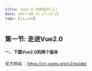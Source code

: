 ```yaml
---
title: Vue2.0 内部指令(上)
date: 2017-09-11 17:13:21
tags: [js,vue]
---
```

## 第一节: 走进Vue2.0

#### 一、下载Vue2.0的两个版本
  官方网站 ：https://cn.vuejs.org/v2/guide/
